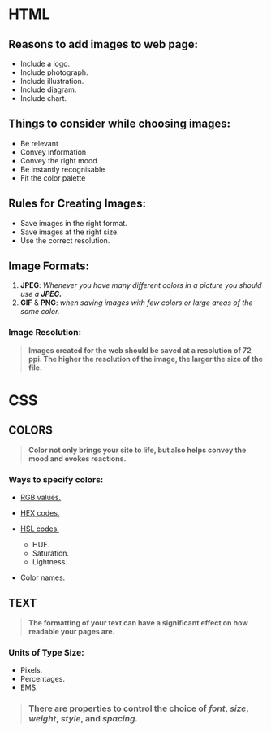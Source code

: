 # HTML 

## **Reasons to add images to web page:**
* Include a logo.
* Include photograph.
* Include illustration.
* Include diagram.
* Include chart.

## **Things to consider while choosing images:**

* Be relevant
* Convey information
* Convey the right mood 
* Be instantly recognisable 
* Fit the color palette

## **Rules for Creating Images:**

* Save images in the right format.
* Save images at the right size.
* Use the correct resolution.

## **Image Formats:**

1. **JPEG**: _Whenever you have many different colors in a picture you should use a ***JPEG.***_
2. **GIF** & **PNG**: _when saving images with few colors or large areas of the same color._

### **Image Resolution:** 
> **Images created for the web should be saved at a resolution of 72 ppi. The higher the resolution of the image, the larger the size of the file.**

# **CSS**

## **COLORS**

> **Color not only brings your site to life, but also helps convey the mood and evokes reactions.**

### **Ways to specify colors:**

* [RGB values.](https://www.w3schools.com/css/css_colors_rgb.asp#:~:text=In%20CSS%2C%20a%20color%20can,others%20are%20set%20to%200.)

* [HEX codes.](https://www.w3schools.com/css/css_colors_hex.asp)

* [HSL codes.](https://www.w3schools.com/css/css_colors_hsl.asp)
   - HUE.
   - Saturation.
   - Lightness.
* Color names.

## **TEXT**

> **The formatting of your text can have a significant effect on how readable your pages are.**

### **Units of Type Size:**
- Pixels.
- Percentages.
- EMS.

> ### There are properties to control the choice of ***font***, ***size***, ***weight***, ***style***, and ***spacing.***



